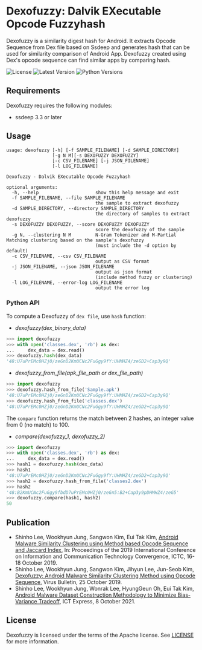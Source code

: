 # Dexofuzzy: Dalvik EXecutable Opcode Fuzzyhash

Dexofuzzy is a similarity digest hash for Android. It extracts Opcode Sequence from Dex file based on Ssdeep and generates hash that can be used for similarity comparison of Android App. Dexofuzzy created using Dex's opcode sequence can find similar apps by comparing hash.

![License](https://img.shields.io/badge/license-Apache%202.0-blue.svg) ![Latest Version](https://img.shields.io/badge/pypi-v3.3-blue.svg) ![Python Versions](https://img.shields.io/badge/python-3-blue.svg)

## Requirements

Dexofuzzy requires the following modules:

- ssdeep 3.3 or later

## Usage

```
usage: dexofuzzy [-h] [-f SAMPLE_FILENAME] [-d SAMPLE_DIRECTORY]
                 [-g N M][-s DEXOFUZZY DEXOFUZZY]
                 [-c CSV_FILENAME] [-j JSON_FILENAME]
                 [-l LOG_FILENAME]

Dexofuzzy - Dalvik EXecutable Opcode Fuzzyhash

optional arguments:
  -h, --help                     show this help message and exit
  -f SAMPLE_FILENAME, --file SAMPLE_FILENAME
                                 the sample to extract dexofuzzy
  -d SAMPLE_DIRECTORY, --directory SAMPLE_DIRECTORY
                                 the directory of samples to extract dexofuzzy
  -s DEXOFUZZY DEXOFUZZY, --score DEXOFUZZY DEXOFUZZY
                                 score the dexofuzzy of the sample
  -g N, --clustering N M         N-Gram Tokenizer and M-Partial Matching clustering based on the sample's dexofuzzy
                                 (must include the -d option by default)
  -c CSV_FILENAME, --csv CSV_FILENAME
                                 output as CSV format
  -j JSON_FILENAME, --json JSON_FILENAME
                                 output as json format
                                 (include method fuzzy or clustering)
  -l LOG_FILENAME, --error-log LOG_FILENAME
                                 output the error log
```

### Python API

To compute a Dexofuzzy of `dex file`, use `hash` function:

- _dexofuzzy(dex_binary_data)_

```python
>>> import dexofuzzy
>>> with open('classes.dex', 'rb') as dex:
...     dex_data = dex.read()
>>> dexofuzzy.hash(dex_data)
'48:U7uPrEMc0HZj0/zeGnD2KmUCNc2FuGgy9fY:UHMHZ4/zeGD2+Cap3y9Q'
```

- _dexofuzzy_from_file(apk_file_path or dex_file_path)_

```python
>>> import dexofuzzy
>>> dexofuzzy.hash_from_file('Sample.apk')
'48:U7uPrEMc0HZj0/zeGnD2KmUCNc2FuGgy9fY:UHMHZ4/zeGD2+Cap3y9Q'
>>> dexofuzzy.hash_from_file('classes.dex')
'48:U7uPrEMc0HZj0/zeGnD2KmUCNc2FuGgy9fY:UHMHZ4/zeGD2+Cap3y9Q'
```

The `compare` function returns the match between 2 hashes, an integer value from 0 (no match) to 100.

- _compare(dexofuzzy_1, dexofuzzy_2)_

```python
>>> import dexofuzzy
>>> with open('classes.dex', 'rb') as dex:
...     dex_data = dex.read()
>>> hash1 = dexofuzzy.hash(dex_data)
>>> hash1
'48:U7uPrEMc0HZj0/zeGnD2KmUCNc2FuGgy9fY:UHMHZ4/zeGD2+Cap3y9Q'
>>> hash2 = dexofuzzy.hash_from_file('classes2.dex')
>>> hash2
'48:B2KmUCNc2FuGgy9fbdD7uPrEMc0HZj0/zeGn5:B2+Cap3y9pDHMHZ4/zeG5'
>>> dexofuzzy.compare(hash1, hash2)
50
```

## Publication

- Shinho Lee, Wookhyun Jung, Sangwon Kim, Eui Tak Kim, [Android Malware Similarity Clustering using Method based Opcode Sequence and Jaccard Index](https://ieeexplore.ieee.org/iel7/8932631/8939563/08939894.pdf), In: Proceedings of the 2019 International Conference on Information and Communication Technology Convergence, ICTC, 16-18 October 2019.
- Shinho Lee, Wookhyun Jung, Sangwon Kim, Jihyun Lee, Jun-Seob Kim, [Dexofuzzy: Android Malware Similarity Clustering Method using Opcode Sequence](https://www.virusbulletin.com/uploads/pdf/magazine/2019/201911-Dexofuzzy-Android-Malware-Similarity-Clustering-Method.pdf), Virus Bulletin, 25 October 2019.
- Shinho Lee, Wookhyun Jung, Wonrak Lee, HyungGeun Oh, Eui Tak Kim, [Android Malware Dataset Construction Methodology to Minimize Bias-Variance Tradeoff](https://www.sciencedirect.com/science/article/pii/S2405959521001351/pdfft?md5=62c643429a39f8f7e31609fbd89c56a0&pid=1-s2.0-S2405959521001351-main.pdf), ICT Express, 8 October 2021.

## License

Dexofuzzy is licensed under the terms of the Apache license. See [LICENSE](https://github.com/lee1029ng/Dexofuzzy/blob/master/LICENSE) for more information.
